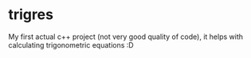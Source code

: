 # trigres
My first actual c++ project (not very good quality of code), it helps with calculating trigonometric equations :D
